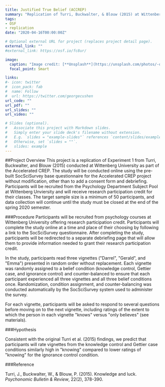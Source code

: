 ```yaml
---
title: Justified True Belief (ACCREP)
summary: "Replication of Turri, Buckwalter, & Blouw (2015) at Wittenberg University (Accelerated CREP)"
tags:
- OSF
- replication
date: "2020-04-16T00:00:00Z"

# Optional external URL for project (replaces project detail page).
external_link: ""
#external_link: https://osf.io/fc8ur/

image:
  caption: "Image credit: [**Unsplash**](https://unsplash.com/photos/-qWI3MJxRX0)"
  focal_point: Smart

links:
#- icon: twitter
#  icon_pack: fab
#  name: Follow
#  url: https://twitter.com/georgecushen
url_code: ""
url_pdf: ""
url_slides: ""
url_video: ""

# Slides (optional).
#   Associate this project with Markdown slides.
#   Simply enter your slide deck's filename without extension.
#   E.g. `slides = "example-slides"` references `content/slides/example-slides.md`.
#   Otherwise, set `slides = ""`.
#	slides: example
---
```


##Project Overview
This project is a replication of Experiment 1 from Turri, Buckwalter, and Blouw (2015) conducted at Wittenberg University as part of the Accelerated CREP. The study will be conducted online using the pre-built SocSciSurvey base questionnaire for the Accelerated CREP project without modification, other than to add a consent form and debriefing. Participants will be recruited from the Psychology Department Subject Pool at Wittenberg Unviersity and will receive research participation credit for their classes. The target sample size is a minimum of 50 participants, and data collection will continue until the study must be closed at the end of the spring 2020 semester.

###Procedure
Participants will be recruited from psychology courses at Wittenberg University offering research participation credit. Participants will complete the study online at a time and place of their choosing by following a link to the SocSciSurvey questionnaire. After completing the study, participants will be redirected to a separate debriefing page that will allow them to provide information needed to grant their research participation credit.

In the study, participants read three vignettes ("Darrel", "Gerald", and "Emma") presented in random order without replacement. Each vignette was randomly assigned to a belief condition (knowledge control, Gettier case, and ignorance control) and counter-balanced to ensure that each participant experienced all three vignettes and all three belief conditions once. Randomization, condition assignment, and counter-balancing was conducted automatically by the SocSciSurvey system used to administer the survey.

For each vignette, participants will be asked to respond to several questions before moving on to the next vignette, including ratings of the extent to which the person in each vignette "knows" versus "only believes" (see materials).

###Hypothesis

Consistent with the original Turri et al. (2015) findings, we predict that participants will rate vignettes from the knowledge control and Gettier case conditions similarly high in "knowing" compared to lower ratings of "knowing" for the ignorance control condition.

###Reference

Turri, J., Buckwalter, W., & Blouw, P. (2015). Knowledge and luck. _Psychonomic Bulletin & Review_, 22(2), 378-390.

